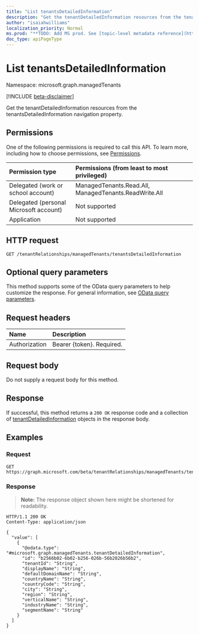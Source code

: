 ```yaml
---
title: "List tenantsDetailedInformation"
description: "Get the tenantDetailedInformation resources from the tenantsDetailedInformation navigation property."
author: "isaiahwilliams"
localization_priority: Normal
ms.prod: "**TODO: Add MS prod. See [topic-level metadata reference](https://msgo.azurewebsites.net/add/document/guidelines/metadata.html#topic-level-metadata)**"
doc_type: apiPageType
---
```


# List tenantsDetailedInformation
Namespace: microsoft.graph.managedTenants

[!INCLUDE [beta-disclaimer](../../includes/beta-disclaimer.md)]

Get the tenantDetailedInformation resources from the tenantsDetailedInformation navigation property.

## Permissions
One of the following permissions is required to call this API. To learn more, including how to choose permissions, see [Permissions](/graph/permissions-reference).

|Permission type|Permissions (from least to most privileged)|
|:---|:---|
|Delegated (work or school account)|ManagedTenants.Read.All, ManagedTenants.ReadWrite.All|
|Delegated (personal Microsoft account)|Not supported|
|Application|Not supported|

## HTTP request

<!-- {
  "blockType": "ignored"
}
-->
``` http
GET /tenantRelationships/managedTenants/tenantsDetailedInformation
```

## Optional query parameters
This method supports some of the OData query parameters to help customize the response. For general information, see [OData query parameters](/graph/query-parameters).

## Request headers
|Name|Description|
|:---|:---|
|Authorization|Bearer {token}. Required.|

## Request body
Do not supply a request body for this method.

## Response

If successful, this method returns a `200 OK` response code and a collection of [tenantDetailedInformation](../resources/tenantdetailedinformation.md) objects in the response body.

## Examples

### Request
<!-- {
  "blockType": "request",
  "name": "list_tenantdetailedinformation"
}
-->
``` http
GET https://graph.microsoft.com/beta/tenantRelationships/managedTenants/tenantsDetailedInformation
```


### Response
>**Note:** The response object shown here might be shortened for readability.
<!-- {
  "blockType": "response",
  "truncated": true,
  "@odata.type": "Collection(microsoft.graph.managedTenants.tenantDetailedInformation)"
}
-->
``` http
HTTP/1.1 200 OK
Content-Type: application/json

{
  "value": [
    {
      "@odata.type": "#microsoft.graph.managedTenants.tenantDetailedInformation",
      "id": "b2566b02-6b02-b256-026b-56b2026b56b2",
      "tenantId": "String",
      "displayName": "String",
      "defaultDomainName": "String",
      "countryName": "String",
      "countryCode": "String",
      "city": "String",
      "region": "String",
      "verticalName": "String",
      "industryName": "String",
      "segmentName": "String"
    }
  ]
}
```

